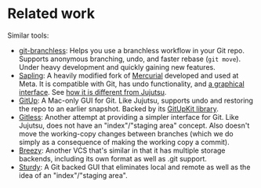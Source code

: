 # Related work

Similar tools:

- [git-branchless](https://github.com/arxanas/git-branchless): Helps you use a
  branchless workflow in your Git repo. Supports anonymous branching, undo,
  and faster rebase (`git move`). Under heavy development and quickly gaining
  new features.
- [Sapling](https://sapling-scm.com/): A heavily modified fork of
  [Mercurial](https://www.mercurial-scm.org/) developed and used at Meta. It
  is compatible with Git, has undo functionality, and
  [a graphical interface](https://sapling-scm.com/docs/addons/isl).
  See [how it is different from Jujutsu](sapling-comparison.md).
- [GitUp](https://gitup.co/): A Mac-only GUI for Git. Like Jujutsu, supports
  undo and restoring the repo to an earlier snapshot. Backed by its
  [GitUpKit library](https://github.com/git-up/GitUp#gitupkit).
- [Gitless](https://gitless.com/): Another attempt at providing a simpler
  interface for Git. Like Jujutsu, does not have an "index"/"staging area"
  concept. Also doesn't move the working-copy changes between branches (which
  we do simply as a consequence of making the working copy a commit).
- [Breezy](https://www.breezy-vcs.org/): Another VCS that's similar in that it
  has multiple storage backends, including its own format as well as .git
  support.
- [Sturdy](https://getsturdy.com/): A Git backed GUI that eliminates local and
  remote as well as the idea of an "index"/"staging area".

